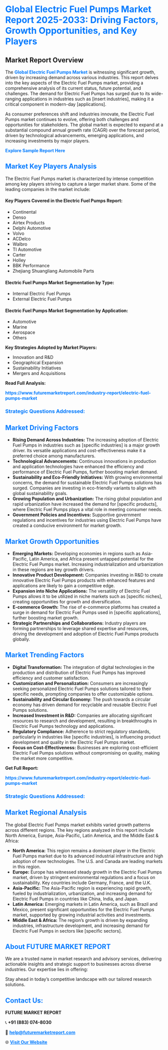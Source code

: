 <h1 style="color: #007BFF;">Global Electric Fuel Pumps Market Report 2025-2033: Driving Factors, Growth Opportunities, and Key Players</h1>

<section id="overview">
<h2>Market Report Overview</h2>
<p>The <a href="https://www.futuremarketreport.com/industry-report/electric-fuel-pumps-market" style="color: #007BFF; text-decoration: none;"><strong>Global Electric Fuel Pumps Market</strong></a> is witnessing significant growth, driven by increasing demand across various industries. This report delves into the key aspects of the Electric Fuel Pumps market, providing a comprehensive analysis of its current status, future potential, and challenges. The demand for Electric Fuel Pumps has surged due to its wide-ranging applications in industries such as [insert industries], making it a critical component in modern-day [applications].</p>
<p>As consumer preferences shift and industries innovate, the Electric Fuel Pumps market continues to evolve, offering both challenges and opportunities for stakeholders. The global market is expected to expand at a substantial compound annual growth rate (CAGR) over the forecast period, driven by technological advancements, emerging applications, and increasing investments by major players.</p>
</section>

<section id="overview">
<p><a href="https://www.futuremarketreport.com/request-sample/reportId=98134" style="color: #007BFF; text-decoration: none;"><strong>Explore Sample Report Here</strong></a></p>
</section>

<section id="key-players">
<h2 style="color: #007BFF;">Market Key Players Analysis</h2>
<p>The Electric Fuel Pumps market is characterized by intense competition among key players striving to capture a larger market share. Some of the leading companies in the market include:</p>
<h4>Key Players Covered in the Electric Fuel Pumps Report:</h4>
<ul><li>Continental</li><li>Denso</li><li>Airtex Products</li><li>Delphi Automotive</li><li>Volvo</li><li>ACDelco</li><li>Walbro</li><li>TI Automotive</li><li>Carter</li><li>Holley</li><li>BBK Performance</li><li>Zhejiang Shuangliang Automobile Parts</li></ul>
<h4>Electric Fuel Pumps Market Segmentation by Type:</h4>
<ul><li>Internal Electric Fuel Pumps</li><li>External Electric Fuel Pumps</li></ul>

<h4>Electric Fuel Pumps Market Segmentation by Application:</h4>
<ul><li>Automotive</li><li>Marine</li><li>Aerospace</li><li>Others</li></ul>
<p><strong>Key Strategies Adopted by Market Players:</strong></p>
<ul>
<li>Innovation and R&D</li>
<li>Geographical Expansion</li>
<li>Sustainability Initiatives</li>
<li>Mergers and Acquisitions</li>
</ul>
</section>

<section>
<p><strong>Read Full Analysis: </strong></p><a href="https://www.futuremarketreport.com/industry-report/electric-fuel-pumps-market" style="color: #007BFF; text-decoration: none;"><strong>https://www.futuremarketreport.com/industry-report/electric-fuel-pumps-market</strong></a>
<h3 style="color: #007BFF;">Strategic Questions Addressed:</h3>
</section>

<section id="driving-factors">
<h2 style="color: #007BFF;">Market Driving Factors</h2>
<ul>
<li><strong>Rising Demand Across Industries:</strong> The increasing adoption of Electric Fuel Pumps in industries such as [specific industries] is a major growth driver. Its versatile applications and cost-effectiveness make it a preferred choice among manufacturers.</li>
<li><strong>Technological Advancements:</strong> Continuous innovations in production and application technologies have enhanced the efficiency and performance of Electric Fuel Pumps, further boosting market demand.</li>
<li><strong>Sustainability and Eco-Friendly Initiatives:</strong> With growing environmental concerns, the demand for sustainable Electric Fuel Pumps solutions has surged. Companies are investing in eco-friendly variants to align with global sustainability goals.</li>
<li><strong>Growing Population and Urbanization:</strong> The rising global population and rapid urbanization have increased the demand for [specific products], where Electric Fuel Pumps plays a vital role in meeting consumer needs.</li>
<li><strong>Government Policies and Incentives:</strong> Supportive government regulations and incentives for industries using Electric Fuel Pumps have created a conducive environment for market growth.</li>
</ul>
</section>

<section id="growth-opportunities">
<h2 style="color: #007BFF;">Market Growth Opportunities</h2>
<ul>
<li><strong>Emerging Markets:</strong> Developing economies in regions such as Asia-Pacific, Latin America, and Africa present untapped potential for the Electric Fuel Pumps market. Increasing industrialization and urbanization in these regions are key growth drivers.</li>
<li><strong>Innovative Product Development:</strong> Companies investing in R&D to create innovative Electric Fuel Pumps products with enhanced features and applications are likely to gain a competitive edge.</li>
<li><strong>Expansion into Niche Applications:</strong> The versatility of Electric Fuel Pumps allows it to be utilized in niche markets such as [specific niches], creating opportunities for growth and diversification.</li>
<li><strong>E-commerce Growth:</strong> The rise of e-commerce platforms has created a surge in demand for Electric Fuel Pumps used in [specific applications], further boosting market growth.</li>
<li><strong>Strategic Partnerships and Collaborations:</strong> Industry players are forming partnerships to leverage shared expertise and resources, driving the development and adoption of Electric Fuel Pumps products globally.</li>
</ul>
</section>

<section id="trending-factors">
<h2 style="color: #007BFF;">Market Trending Factors</h2>
<ul>
<li><strong>Digital Transformation:</strong> The integration of digital technologies in the production and distribution of Electric Fuel Pumps has improved efficiency and customer satisfaction.</li>
<li><strong>Customization and Personalization:</strong> Consumers are increasingly seeking personalized Electric Fuel Pumps solutions tailored to their specific needs, prompting companies to offer customizable options.</li>
<li><strong>Sustainability and Circular Economy:</strong> The push towards a circular economy has driven demand for recyclable and reusable Electric Fuel Pumps solutions.</li>
<li><strong>Increased Investment in R&D:</strong> Companies are allocating significant resources to research and development, resulting in breakthroughs in Electric Fuel Pumps technology and applications.</li>
<li><strong>Regulatory Compliance:</strong> Adherence to strict regulatory standards, particularly in industries like [specific industries], is influencing product development and quality in the Electric Fuel Pumps market.</li>
<li><strong>Focus on Cost-Effectiveness:</strong> Businesses are exploring cost-efficient Electric Fuel Pumps solutions without compromising on quality, making the market more competitive.</li>
</ul>
</section>

<section>
<p><strong>Get Full Report: </strong></p><a href="https://www.futuremarketreport.com/industry-report/electric-fuel-pumps-market" style="color: #007BFF; text-decoration: none;"><strong>https://www.futuremarketreport.com/industry-report/electric-fuel-pumps-market</strong></a>
<h3 style="color: #007BFF;">Strategic Questions Addressed:</h3>
</section>


<section id="regional-analysis">
<h2 style="color: #007BFF;">Market Regional Analysis</h2>
<p>The global Electric Fuel Pumps market exhibits varied growth patterns across different regions. The key regions analyzed in this report include North America, Europe, Asia-Pacific, Latin America, and the Middle East & Africa:</p>
<ul>
<li><strong>North America:</strong> This region remains a dominant player in the Electric Fuel Pumps market due to its advanced industrial infrastructure and high adoption of new technologies. The U.S. and Canada are leading markets in this region.</li>
<li><strong>Europe:</strong> Europe has witnessed steady growth in the Electric Fuel Pumps market, driven by stringent environmental regulations and a focus on sustainability. Key countries include Germany, France, and the U.K.</li>
<li><strong>Asia-Pacific:</strong> The Asia-Pacific region is experiencing rapid growth, fueled by industrialization, urbanization, and increasing demand for Electric Fuel Pumps in countries like China, India, and Japan.</li>
<li><strong>Latin America:</strong> Emerging markets in Latin America, such as Brazil and Mexico, present significant opportunities for the Electric Fuel Pumps market, supported by growing industrial activities and investments.</li>
<li><strong>Middle East & Africa:</strong> The region’s growth is driven by expanding industries, infrastructure development, and increasing demand for Electric Fuel Pumps in sectors like [specific sectors].</li>
</ul>
</section>

<footer>
<h2 style="color: #007BFF;">About FUTURE MARKET REPORT</h2>
<p>We are a trusted name in market research and advisory services, delivering actionable insights and strategic support to businesses across diverse industries. Our expertise lies in offering:</p>

<p>Stay ahead in today’s competitive landscape with our tailored research solutions.</p>

<h2 style="color: #007BFF;">Contact Us:</h2>
<p><strong>FUTURE MARKET REPORT</strong></p>
<p>📞 <strong>+91 (883) 074-8030</strong></p>
<p>📧 <strong><a href="mailto:help@futuremarketreport.com" style="color: #007BFF;">help@futuremarketreport.com</a></strong></p>
<p>🌐 <strong><a href="https://www.futuremarketreport.com/" style="color: #007BFF;">Visit Our Website</a></strong></p>
</footer>